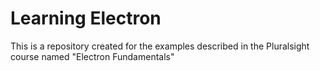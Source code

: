 # Learning Electron

This is a repository created for the examples described in the Pluralsight course named "Electron Fundamentals"
